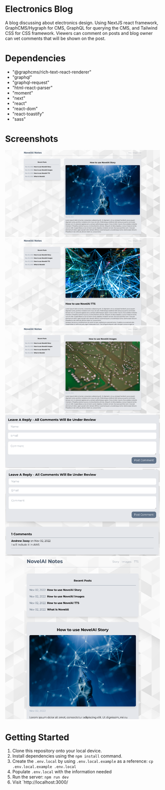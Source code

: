 # Electronics Blog

A blog discussing about electronics design. Using NextJS react framework, GraphCMS/Hygraph for CMS, GraphQL for querying the CMS, and Tailwind CSS for CSS framework. Viewers can comment on posts and blog owner can vet comments that will be shown on the post.

# Dependencies

- "@graphcms/rich-text-react-renderer"
- "graphql"
- "graphql-request"
- "html-react-parser"
- "moment"
- "next"
- "react"
- "react-dom"
- "react-toastify"
- "sass"

# Screenshots

!['homepage'](doc/1-homepage.png)
!['post'](doc/2-post.png)
!['categories'](doc/3-categories.png)
!['comments-form'](doc/4-commentsForm.png)
!['comments'](doc/5-comments.png)
!['responsive'](doc/6-responsiveDesign.png)

# Getting Started

1. Clone this repository onto your local device.
2. Install dependencies using the `npm install` command.
3. Create the `.env.local` by using `.env.local.example` as a reference: `cp .env.local.example .env.local`
4. Populate `.env.local` with the information needed
5. Run the server: `npm run dev`
6. Visit `http://localhost:3000/
